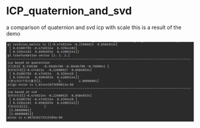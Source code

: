# ICP_quaternion_and_svd
a comparison of quaternion and svd icp with scale
this is a result of the demo  

![](./result_img/result.png)
